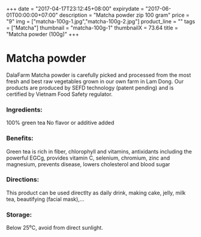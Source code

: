 +++
date = "2017-04-17T23:12:45+08:00"
expirydate = "2017-06-01T00:00:00+07:00"
description = "Matcha powder zip 100 gram"
price = "9"
img = ["matcha-100g-1.jpg","matcha-100g-2.jpg"]
product_line = ""
tags = ["Matcha"]
thumbnail = "matcha-100g-1"
thumbnailX = 73.64
title = "Matcha powder (100g)"
+++

# Matcha powder

DalaFarm Matcha powder is carefully picked and processed from the most fresh and best raw vegetables 
grown in our own farm in Lam Dong. Our products are produced by SEFD technology (patent pending) and 
is certified by Vietnam Food Safety regulator.


### Ingredients: 
100% green tea
No flavor or additive added

### Benefits:  
Green tea is rich in fiber, chlorophyll and 
vitamins, antixidants including the 
powerful EGCg, provides vitamin C, 
selenium, chromium, zinc and magnesium, 
prevents disease, lowers cholesterol and 
blood sugar

### Directions:  
This product can be used directlty as 
daily drink, making cake, jelly, milk tea,
beautifying (facial mask),...

### Storage: 
Below 25⁰C, avoid from direct sunlight.

